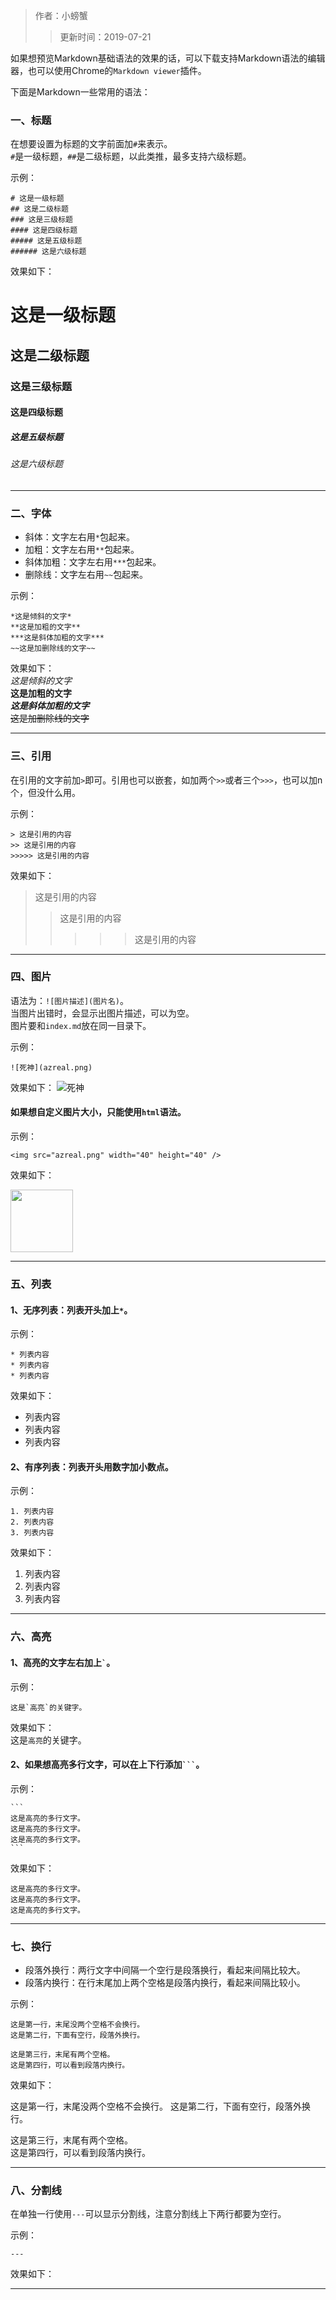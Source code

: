 > 作者：小螃蟹
>> 更新时间：2019-07-21

如果想预览Markdown基础语法的效果的话，可以下载支持Markdown语法的编辑器，也可以使用Chrome的`Markdown viewer`插件。

下面是Markdown一些常用的语法：

### 一、标题

在想要设置为标题的文字前面加`#`来表示。  
`#`是一级标题，`##`是二级标题，以此类推，最多支持六级标题。

示例：
```
# 这是一级标题
## 这是二级标题
### 这是三级标题
#### 这是四级标题
##### 这是五级标题
###### 这是六级标题
```

效果如下：
# 这是一级标题
## 这是二级标题
### 这是三级标题
#### 这是四级标题
##### 这是五级标题
###### 这是六级标题

------

### 二、字体
* 斜体：文字左右用`*`包起来。
* 加粗：文字左右用`**`包起来。
* 斜体加粗：文字左右用`***`包起来。
* 删除线：文字左右用`~~`包起来。


示例：
```
*这是倾斜的文字*
**这是加粗的文字**
***这是斜体加粗的文字***
~~这是加删除线的文字~~
```

效果如下：  
*这是倾斜的文字*  
**这是加粗的文字**  
***这是斜体加粗的文字***  
~~这是加删除线的文字~~

------

### 三、引用
在引用的文字前加`>`即可。引用也可以嵌套，如加两个`>>`或者三个`>>>`，也可以加n个，但没什么用。

示例：
```
> 这是引用的内容
>> 这是引用的内容
>>>>> 这是引用的内容
```

效果如下：
> 这是引用的内容
>> 这是引用的内容
>>>>> 这是引用的内容

------

### 四、图片

语法为：`![图片描述](图片名)`。  
当图片出错时，会显示出图片描述，可以为空。  
图片要和`index.md`放在同一目录下。  

示例：
```
![死神](azreal.png)
```

效果如下：
![死神](monster.png)


#### 如果想自定义图片大小，只能使用`html`语法。

示例：
```
<img src="azreal.png" width="40" height="40" />
```

效果如下：

<img src="monster.png" width="100" height="100" />

------

### 五、列表
#### 1、无序列表：列表开头加上`*`。

示例：
```
* 列表内容
* 列表内容
* 列表内容
```

效果如下：
* 列表内容
* 列表内容
* 列表内容

#### 2、有序列表：列表开头用数字加小数点。

示例：
```
1. 列表内容
2. 列表内容
3. 列表内容
```

效果如下：
1. 列表内容
2. 列表内容
3. 列表内容

------

### 六、高亮

#### 1、高亮的文字左右加上`` ` ``。

示例：
```
这是`高亮`的关键字。
```

效果如下：  
这是`高亮`的关键字。

#### 2、如果想高亮多行文字，可以在上下行添加```` ``` ````。

示例：
````
```
这是高亮的多行文字。
这是高亮的多行文字。
这是高亮的多行文字。
```
````

效果如下：  
```
这是高亮的多行文字。
这是高亮的多行文字。
这是高亮的多行文字。
```

------

### 七、换行

* 段落外换行：两行文字中间隔一个空行是段落换行，看起来间隔比较大。
* 段落内换行：在行末尾加上两个空格是段落内换行，看起来间隔比较小。

示例：
```
这是第一行，末尾没两个空格不会换行。
这是第二行，下面有空行，段落外换行。

这是第三行，末尾有两个空格。  
这是第四行，可以看到段落内换行。
```

效果如下：

这是第一行，末尾没两个空格不会换行。
这是第二行，下面有空行，段落外换行。

这是第三行，末尾有两个空格。  
这是第四行，可以看到段落内换行。

------

### 八、分割线

在单独一行使用`---`可以显示分割线，注意分割线上下两行都要为空行。

示例：
```
---
```

效果如下：

---


<div id="gitalk-container"></div>
<link rel="stylesheet" href="https://unpkg.com/gitalk/dist/gitalk.css">
<script src="https://unpkg.com/gitalk@latest/dist/gitalk.min.js"></script> 
<script src="/empire/js/library.js"></script> 
<script type="text/javascript">setTitle("Markdown基础语法");</script>
        